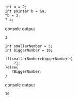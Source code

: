 ```
int a = 2;
int pointer b = &a;
^b = 3;
? a;
```

console output
```
3
```

```
int smallerNumber = 5;
int biggerNumber = 10;

if(smallerNumber>biggerNumber){
    ?1;
}else{
   ?BiggerNumber;
}
```

console output
```
10
```
